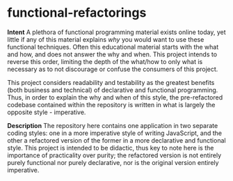 # functional-refactorings

**Intent**
A plethora of functional programming material exists online today, yet little if any of this material explains <em>why</em> you would want to use these functional techniques. Often this educational material starts with the what and how, and does not answer the why and when. This project intends to reverse this order, limiting the depth of the what/how to only what is necessary as to not discourage or confuse the consumers of this project.

This project considers readability and testability as the greatest benefits (both business and technical) of declarative and functional programming. Thus, in order to explain the why and when of this style, the pre-refactored codebase contained within the repository is written in what is largely the opposite style - imperative.

**Description**
The repository here contains one application in two separate coding styles: one in a more imperative style of writing JavaScript, and the other a refactored version of the former in a more declarative and functional style. This project is intended to be didactic, thus key to note here is the importance of practicality over purity; the refactored version is not entirely purely functional nor purely declarative, nor is the original version entirely imperative. 

